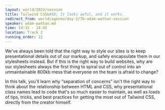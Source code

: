 ```yaml
---
layout: world/2023/session
title: Tailwind CSS&#58; It looks awful, and it works.
redirect_from: world/agenda/day-2/7b-adam-wathan-session
speaker: adam-wathan.md
time: 14:15 - 14:45
location: Track 2
running_order: 12
---
```


We've always been told that the right way to style our sites is to keep presentational details out of our markup, and safely encapsulate them in our stylesheets instead. But if this is the right way to build websites, why are our stylesheets always the first thing to spiral out of control into an unmaintainable 800kb mess that everyone on the team is afraid to change?

In this talk, you'll learn why “separation of concerns” isn't the right way to think about the relationship between HTML and CSS, why presentational class names lead to code that's so much easier to maintain, as well as loads of tips, tricks, and best practices for getting the most out of Tailwind CSS, directly from the creator himself.
